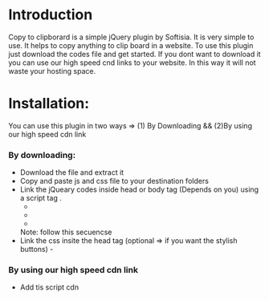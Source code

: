 # Introduction

Copy to clipborard is a simple jQuery plugin by Softisia. It is very simple to use. It helps to copy anything to clip board in a website. To use this plugin just download the codes file and get started. If you dont want to download it you can use our high speed cnd links to your website. In this way it will not waste your hosting space.

# Installation:
You can use this plugin in two ways =>
(1) By Downloading && (2)By using our high speed cdn link


### By downloading:
* Download the file and extract it
* Copy and paste js and css file to your destination folders
* Link the jQueary codes inside head or body tag (Depends on you) using a script tag .
  - <script src="yourpath/jQuery.js"></script>
  - <script src="yourpath/clipboard.min.js"></script>
  - <script src="yourpath/copyMessage.js"></script>
  Note: follow this secuencse
* Link the css insite the head tag (optional => if you want the stylish buttons)
  -<link href="ai.css"/>

### By using our high speed cdn link
* Add tis script cdn

